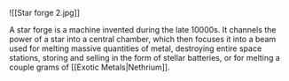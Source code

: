 ![[Star forge 2.jpg]]

A star forge is a machine invented during the late 10000s. It channels the power of a star into a central chamber, which then focuses it into a beam used for melting massive quantities of metal, destroying entire space stations, storing and selling in the form of stellar batteries, or for melting a couple grams of [[Exotic Metals|Nethrium]].